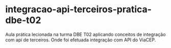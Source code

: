 # integracao-api-terceiros-pratica-dbe-t02
Aula prática lecionada na turma DBE T02 aplicando conceitos de integração com api de terceiros. Onde foi efetuada integração com API do ViaCEP.